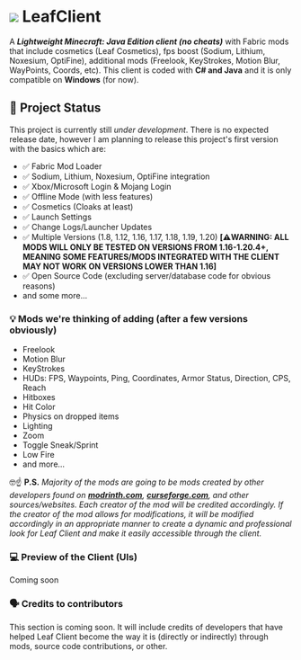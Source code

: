# [<img src="https://media.discordapp.net/attachments/1167902642815643678/1200012616068771900/Leaf_Client.png?ex=65c4a1d6&is=65b22cd6&hm=6203765f1dc0fac30807cfbd2f5ffc9c5657966a359d3dd2b10128e4f74a5943&=&format=webp&quality=lossless&width=32&height=32">](https://media.discordapp.net/attachments/1167902642815643678/1200012616068771900/Leaf_Client.png?ex=65c4a1d6&is=65b22cd6&hm=6203765f1dc0fac30807cfbd2f5ffc9c5657966a359d3dd2b10128e4f74a5943&=&format=webp&quality=lossless&width=468&height=468) LeafClient
A ___Lightweight Minecraft: Java Edition client (no cheats)___ with Fabric mods that include cosmetics (Leaf Cosmetics), fps boost (Sodium, Lithium, Noxesium, OptiFine), additional mods (Freelook, KeyStrokes, Motion Blur, WayPoints, Coords, etc). This client is coded with **C# and Java** and it is only compatible on **Windows** (for now).

## 🤔 Project Status
This project is currently still *under development*. There is no expected release date, however I am planning to release this project's first version with the basics which are:

- ✅ Fabric Mod Loader
- ✅ Sodium, Lithium, Noxesium, OptiFine integration
- ✅ Xbox/Microsoft Login & Mojang Login
- ✅ Offline Mode (with less features)
- ✅ Cosmetics (Cloaks at least)
- ✅ Launch Settings
- ✅ Change Logs/Launcher Updates
- ✅ Multiple Versions (1.8, 1.12, 1.16, 1.17, 1.18, 1.19, 1.20) **[__⚠️WARNING:__ ALL MODS WILL ONLY BE TESTED ON VERSIONS FROM 1.16-1.20.4+, MEANING SOME FEATURES/MODS INTEGRATED WITH THE CLIENT MAY NOT WORK ON VERSIONS LOWER THAN 1.16]**
- ✅ Open Source Code (excluding server/database code for obvious reasons)
- and some more...

### 💡 Mods we're thinking of adding (after a few versions obviously)
- Freelook
- Motion Blur
- KeyStrokes
- HUDs: FPS, Waypoints, Ping, Coordinates, Armor Status, Direction, CPS, Reach
- Hitboxes
- Hit Color
- Physics on dropped items
- Lighting
- Zoom
- Toggle Sneak/Sprint
- Low Fire
- and more...

🤓☝️ **P.S.** *Majority of the mods are going to be mods created by other developers found on **[modrinth.com](https://modrinth.com)**, **[curseforge.com](https://curseforge.com)**, and other sources/websites. Each creator of the mod will be credited accordingly. If the creator of the mod allows for modifications, it will be modified accordingly in an appropriate manner to create a dynamic and professional look for Leaf Client and make it easily accessible through the client.*

### 💻 Preview of the Client (UIs)

Coming soon

### 🗣️ Credits to contributors

This section is coming soon. It will include credits of developers that have helped Leaf Client become the way it is (directly or indirectly) through mods, source code contributions, or other.

